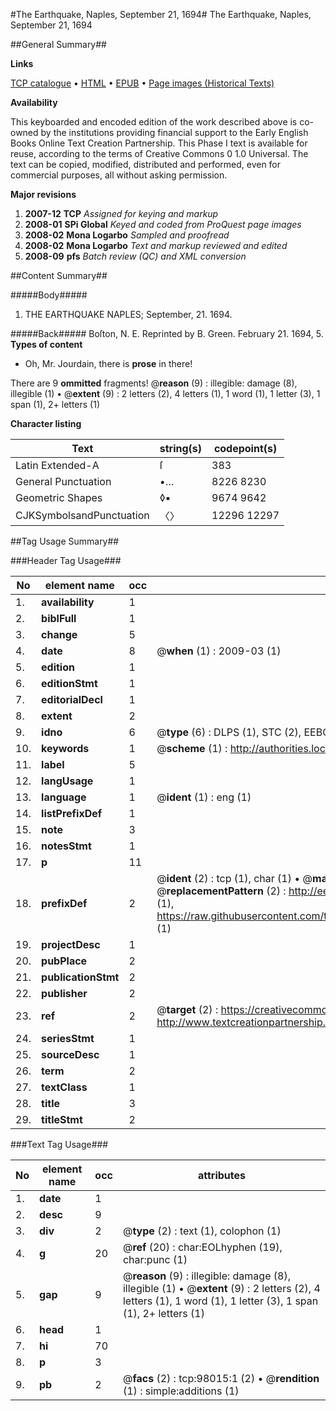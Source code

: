#The Earthquake, Naples, September 21, 1694#
The Earthquake, Naples, September 21, 1694

##General Summary##

**Links**

[TCP catalogue](http://www.ota.ox.ac.uk/tcp/)  • 
[HTML](http://tei.it.ox.ac.uk/tcp/Texts-HTML/free/A39/A39519.html)  • 
[EPUB](http://tei.it.ox.ac.uk/tcp/Texts-EPUB/free/A39/A39519.epub) • 
[Page images (Historical Texts)](https://data.historicaltexts.jisc.ac.uk/view?pubId=eebo-13142869e&pageId=eebo-13142869e-98015-1)

**Availability**

This keyboarded and encoded edition of the
	       work described above is co-owned by the institutions
	       providing financial support to the Early English Books
	       Online Text Creation Partnership. This Phase I text is
	       available for reuse, according to the terms of Creative
	       Commons 0 1.0 Universal. The text can be copied,
	       modified, distributed and performed, even for
	       commercial purposes, all without asking permission.

**Major revisions**

1. __2007-12__ __TCP__ *Assigned for keying and markup*
1. __2008-01__ __SPi Global__ *Keyed and coded from ProQuest page images*
1. __2008-02__ __Mona Logarbo__ *Sampled and proofread*
1. __2008-02__ __Mona Logarbo__ *Text and markup reviewed and edited*
1. __2008-09__ __pfs__ *Batch review (QC) and XML conversion*

##Content Summary##

#####Body#####

1. THE EARTHQUAKE NAPLES; September, 21. 1694.

#####Back#####
Boſton, N. E. Reprinted by B. Green. February 21. 1694, 5.
**Types of content**

  * Oh, Mr. Jourdain, there is **prose** in there!

There are 9 **ommitted** fragments! 
 @__reason__ (9) : illegible: damage (8), illegible (1)  •  @__extent__ (9) : 2 letters (2), 4 letters (1), 1 word (1), 1 letter (3), 1 span (1), 2+ letters (1)

**Character listing**


|Text|string(s)|codepoint(s)|
|---|---|---|
|Latin Extended-A|ſ|383|
|General Punctuation|•…|8226 8230|
|Geometric Shapes|◊▪|9674 9642|
|CJKSymbolsandPunctuation|〈〉|12296 12297|

##Tag Usage Summary##

###Header Tag Usage###

|No|element name|occ|attributes|
|---|---|---|---|
|1.|__availability__|1||
|2.|__biblFull__|1||
|3.|__change__|5||
|4.|__date__|8| @__when__ (1) : 2009-03 (1)|
|5.|__edition__|1||
|6.|__editionStmt__|1||
|7.|__editorialDecl__|1||
|8.|__extent__|2||
|9.|__idno__|6| @__type__ (6) : DLPS (1), STC (2), EEBO-CITATION (1), OCLC (1), VID (1)|
|10.|__keywords__|1| @__scheme__ (1) : http://authorities.loc.gov/ (1)|
|11.|__label__|5||
|12.|__langUsage__|1||
|13.|__language__|1| @__ident__ (1) : eng (1)|
|14.|__listPrefixDef__|1||
|15.|__note__|3||
|16.|__notesStmt__|1||
|17.|__p__|11||
|18.|__prefixDef__|2| @__ident__ (2) : tcp (1), char (1)  •  @__matchPattern__ (2) : ([0-9\-]+):([0-9IVX]+) (1), (.+) (1)  •  @__replacementPattern__ (2) : http://eebo.chadwyck.com/downloadtiff?vid=$1&page=$2 (1), https://raw.githubusercontent.com/textcreationpartnership/Texts/master/tcpchars.xml#$1 (1)|
|19.|__projectDesc__|1||
|20.|__pubPlace__|2||
|21.|__publicationStmt__|2||
|22.|__publisher__|2||
|23.|__ref__|2| @__target__ (2) : https://creativecommons.org/publicdomain/zero/1.0/ (1), http://www.textcreationpartnership.org/docs/. (1)|
|24.|__seriesStmt__|1||
|25.|__sourceDesc__|1||
|26.|__term__|2||
|27.|__textClass__|1||
|28.|__title__|3||
|29.|__titleStmt__|2||


###Text Tag Usage###

|No|element name|occ|attributes|
|---|---|---|---|
|1.|__date__|1||
|2.|__desc__|9||
|3.|__div__|2| @__type__ (2) : text (1), colophon (1)|
|4.|__g__|20| @__ref__ (20) : char:EOLhyphen (19), char:punc (1)|
|5.|__gap__|9| @__reason__ (9) : illegible: damage (8), illegible (1)  •  @__extent__ (9) : 2 letters (2), 4 letters (1), 1 word (1), 1 letter (3), 1 span (1), 2+ letters (1)|
|6.|__head__|1||
|7.|__hi__|70||
|8.|__p__|3||
|9.|__pb__|2| @__facs__ (2) : tcp:98015:1 (2)  •  @__rendition__ (1) : simple:additions (1)|
